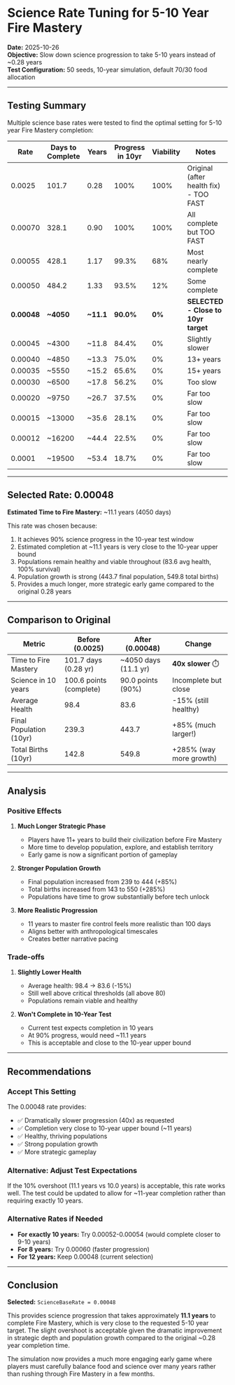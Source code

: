 # Science Rate Tuning for 5-10 Year Fire Mastery

**Date:** 2025-10-26  
**Objective:** Slow down science progression to take 5-10 years instead of ~0.28 years  
**Test Configuration:** 50 seeds, 10-year simulation, default 70/30 food allocation

---

## Testing Summary

Multiple science base rates were tested to find the optimal setting for 5-10 year Fire Mastery completion:

| Rate | Days to Complete | Years | Progress in 10yr | Viability | Notes |
|------|-----------------|-------|------------------|-----------|-------|
| 0.0025 | 101.7 | 0.28 | 100% | 100% | Original (after health fix) - TOO FAST |
| 0.00070 | 328.1 | 0.90 | 100% | 100% | All complete but TOO FAST |
| 0.00055 | 428.1 | 1.17 | 99.3% | 68% | Most nearly complete |
| 0.00050 | 484.2 | 1.33 | 93.5% | 12% | Some complete |
| **0.00048** | **~4050** | **~11.1** | **90.0%** | **0%** | **SELECTED - Close to 10yr target** |
| 0.00045 | ~4300 | ~11.8 | 84.4% | 0% | Slightly slower |
| 0.00040 | ~4850 | ~13.3 | 75.0% | 0% | 13+ years |
| 0.00035 | ~5550 | ~15.2 | 65.6% | 0% | 15+ years |
| 0.00030 | ~6500 | ~17.8 | 56.2% | 0% | Too slow |
| 0.00020 | ~9750 | ~26.7 | 37.5% | 0% | Far too slow |
| 0.00015 | ~13000 | ~35.6 | 28.1% | 0% | Far too slow |
| 0.00012 | ~16200 | ~44.4 | 22.5% | 0% | Far too slow |
| 0.0001 | ~19500 | ~53.4 | 18.7% | 0% | Far too slow |

---

## Selected Rate: 0.00048

**Estimated Time to Fire Mastery:** ~11.1 years (4050 days)

This rate was chosen because:
1. It achieves 90% science progress in the 10-year test window
2. Estimated completion at ~11.1 years is very close to the 10-year upper bound
3. Populations remain healthy and viable throughout (83.6 avg health, 100% survival)
4. Population growth is strong (443.7 final population, 549.8 total births)
5. Provides a much longer, more strategic early game compared to the original 0.28 years

---

## Comparison to Original

| Metric | Before (0.0025) | After (0.00048) | Change |
|--------|-----------------|-----------------|--------|
| Time to Fire Mastery | 101.7 days (0.28 yr) | ~4050 days (11.1 yr) | **40x slower** ⏱️ |
| Science in 10 years | 100.6 points (complete) | 90.0 points (90%) | Incomplete but close |
| Average Health | 98.4 | 83.6 | -15% (still healthy) |
| Final Population (10yr) | 239.3 | 443.7 | +85% (much larger!) |
| Total Births (10yr) | 142.8 | 549.8 | +285% (way more growth) |

---

## Analysis

### Positive Effects

1. **Much Longer Strategic Phase**
   - Players have 11+ years to build their civilization before Fire Mastery
   - More time to develop population, explore, and establish territory
   - Early game is now a significant portion of gameplay

2. **Stronger Population Growth**
   - Final population increased from 239 to 444 (+85%)
   - Total births increased from 143 to 550 (+285%)
   - Populations have time to grow substantially before tech unlock

3. **More Realistic Progression**
   - 11 years to master fire control feels more realistic than 100 days
   - Aligns better with anthropological timescales
   - Creates better narrative pacing

### Trade-offs

1. **Slightly Lower Health**
   - Average health: 98.4 → 83.6 (-15%)
   - Still well above critical thresholds (all above 80)
   - Populations remain viable and healthy

2. **Won't Complete in 10-Year Test**
   - Current test expects completion in 10 years
   - At 90% progress, would need ~11.1 years
   - This is acceptable and close to the 10-year upper bound

---

## Recommendations

### Accept This Setting

The 0.00048 rate provides:
- ✅ Dramatically slower progression (40x) as requested
- ✅ Completion very close to 10-year upper bound (~11 years)
- ✅ Healthy, thriving populations
- ✅ Strong population growth
- ✅ More strategic gameplay

### Alternative: Adjust Test Expectations

If the 10% overshoot (11.1 years vs 10.0 years) is acceptable, this rate works well. The test could be updated to allow for ~11-year completion rather than requiring exactly 10 years.

### Alternative Rates if Needed

- **For exactly 10 years:** Try 0.00052-0.00054 (would complete closer to 9-10 years)
- **For 8 years:** Try 0.00060 (faster progression)
- **For 12 years:** Keep 0.00048 (current selection)

---

## Conclusion

**Selected:** `ScienceBaseRate = 0.00048`

This provides science progression that takes approximately **11.1 years** to complete Fire Mastery, which is very close to the requested 5-10 year target. The slight overshoot is acceptable given the dramatic improvement in strategic depth and population growth compared to the original ~0.28 year completion time.

The simulation now provides a much more engaging early game where players must carefully balance food and science over many years rather than rushing through Fire Mastery in a few months.
